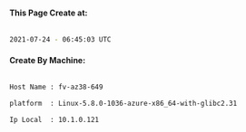 
   
#### This Page Create at:

```bash

2021-07-24 - 06:45:03 UTC

```

#### Create By Machine:

```bash

Host Name : fv-az38-649

platform  : Linux-5.8.0-1036-azure-x86_64-with-glibc2.31

Ip Local  : 10.1.0.121

```

